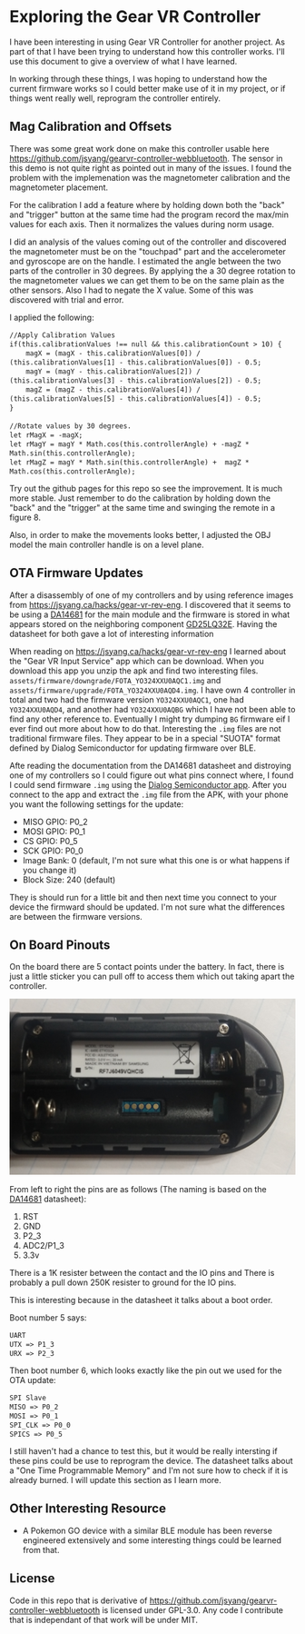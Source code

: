 # Exploring the Gear VR Controller

I have been interesting in using Gear VR Controller for another project. As part of that I have been trying to understand how this controller works. I'll use this document to give a overview of what I have learned.

In working through these things, I was hoping to understand how the current firmware works so I could better make use of it in my project, or if things went really well, reprogram the controller entirely.

## Mag Calibration and Offsets

There was some great work done on make this controller usable here https://github.com/jsyang/gearvr-controller-webbluetooth. The sensor in this demo is not quite right as pointed out in many of the issues. I found the problem with the implemenation was the magnetometer calibration and the magnetometer placement.

For the calibration I add a feature where by holding down both the "back" and "trigger" button at the same time had the program record the max/min values for each axis. Then it normalizes the values during norm usage.

I did an analysis of the values coming out of the controller and discovered the magnetometer must be on the "touchpad" part and the accelerometer and gyroscope are on the handle. I estimated the angle between the two parts of the controller in 30 degrees. By applying the a 30 degree rotation to the magnetometer values we can get them to be on the same plain as the other sensors. Also I had to negate the X value. Some of this was discovered with trial and error.

I applied the following:

```
//Apply Calibration Values
if(this.calibrationValues !== null && this.calibrationCount > 10) {
    magX = (magX - this.calibrationValues[0]) / (this.calibrationValues[1] - this.calibrationValues[0]) - 0.5;
    magY = (magY - this.calibrationValues[2]) / (this.calibrationValues[3] - this.calibrationValues[2]) - 0.5;
    magZ = (magZ - this.calibrationValues[4]) / (this.calibrationValues[5] - this.calibrationValues[4]) - 0.5;
}

//Rotate values by 30 degrees.
let rMagX = -magX;
let rMagY = magY * Math.cos(this.controllerAngle) + -magZ * Math.sin(this.controllerAngle);
let rMagZ = magY * Math.sin(this.controllerAngle) +  magZ * Math.cos(this.controllerAngle);
```

Try out the github pages for this repo so see the improvement. It is much more stable. Just remember to do the calibration by holding down the "back" and the "trigger" at the same time and swinging the remote in a figure 8.

Also, in order to make the movements looks better, I adjusted the OBJ model the main controller handle is on a level plane.

## OTA Firmware Updates

After a disassembly of one of my controllers and by using reference images from https://jsyang.ca/hacks/gear-vr-rev-eng. I discovered that it seems to be using a [DA14681](https://www.dialog-semiconductor.com/products/bluetooth-low-energy/da14680-and-da14681#tab-field_tab_content_resources) for the main module and the firmware is stored in what appears stored on the neighboring component [GD25LQ32E](https://www.gigadevice.com/flash-memory/gd25lq32e/). Having the datasheet for both gave a lot of interesting information

When reading on https://jsyang.ca/hacks/gear-vr-rev-eng I learned about the "Gear VR Input Service" app which can be download. When you download this app you unzip the apk and find two interesting files. `assets/firmware/downgrade/FOTA_YO324XXU0AQC1.img` and `assets/firmware/upgrade/FOTA_YO324XXU0AQD4.img`. I have own 4 controller in total and two had the firmware version `YO324XXU0AQC1`, one had `YO324XXU0AQD4`, and another had `YO324XXU0AQBG` which I have not been able to find any other reference to. Eventually I might try dumping `BG` firmware eif I ever find out more about how to do that. Interesting the `.img` files are not traditional firmware files. They appear to be in a special "SUOTA" format defined by Dialog Semiconductor for updating firmware over BLE.

Afte reading the documentation from the DA14681 datasheet and distroying one of my controllers so I could figure out what pins connect where, I found I could send firmware `.img` using the [Dialog Semiconductor app](https://play.google.com/store/apps/details?id=com.dialog.suota). After you connect to the app and extract the `.img` file from the APK, with your phone you want the following settings for the update:
- MISO GPIO: P0_2
- MOSI GPIO: P0_1
- CS GPIO: P0_5
- SCK GPIO: P0_0
- Image Bank: 0 (default, I'm not sure what this one is or what happens if you change it)
- Block Size: 240 (default)

They is should run for a little bit and then next time you connect to your device the firmward should be updated. I'm not sure what the differences are between the firmware versions.

## On Board Pinouts

On the board there are 5 contact points under the battery. In fact, there is just a little sticker you can pull off to access them which out taking apart the controller.

![Image of 5 Contact Points](images/five_contact_points.jpg)

From left to right the pins are as follows (The naming is based on the [DA14681](https://www.dialog-semiconductor.com/products/bluetooth-low-energy/da14680-and-da14681#tab-field_tab_content_resources) datasheet):

1. RST
2. GND
3. P2_3
4. ADC2/P1_3
5. 3.3v

There is a 1K resister between the contact and the IO pins and There is probably a pull down 250K resister to ground for the IO pins.

This is interesting because in the datasheet it talks about a boot order.

Boot number 5 says:

```
UART
UTX => P1_3
URX => P2_3
```

Then boot number 6, which looks exactly like the pin out we used for the OTA update:

```
SPI Slave
MISO => P0_2
MOSI => P0_1
SPI_CLK => P0_0
SPICS => P0_5
```

I still haven't had a chance to test this, but it would be really intersting if these pins could be use to reprogram the device. The datasheet talks about a "One Time Programmable Memory" and I'm not sure how to check if it is already burned. I will update this section as I learn more.

## Other Interesting Resource

- A Pokemon GO device with a similar BLE module has been reverse engineered extensively and some interesting things could be learned from that.


## License

Code in this repo that is derivative of https://github.com/jsyang/gearvr-controller-webbluetooth is licensed under GPL-3.0. Any code I contribute that is independant of that work will be under MIT.